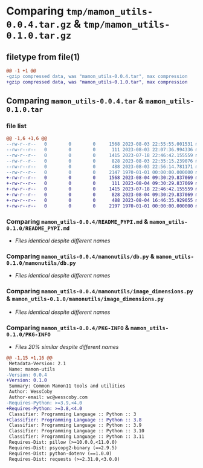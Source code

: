 # Comparing `tmp/mamon_utils-0.0.4.tar.gz` & `tmp/mamon_utils-0.1.0.tar.gz`

## filetype from file(1)

```diff
@@ -1 +1 @@
-gzip compressed data, was "mamon_utils-0.0.4.tar", max compression
+gzip compressed data, was "mamon_utils-0.1.0.tar", max compression
```

## Comparing `mamon_utils-0.0.4.tar` & `mamon_utils-0.1.0.tar`

### file list

```diff
@@ -1,6 +1,6 @@
--rw-r--r--   0        0        0     1568 2023-08-03 22:55:55.001531 mamon_utils-0.0.4/README_PYPI.md
--rw-r--r--   0        0        0      111 2023-08-03 22:07:36.994336 mamon_utils-0.0.4/mamonutils/__init__.py
--rw-r--r--   0        0        0     1415 2023-07-18 22:46:42.155559 mamon_utils-0.0.4/mamonutils/db.py
--rw-r--r--   0        0        0      828 2023-08-03 22:35:15.239076 mamon_utils-0.0.4/mamonutils/image_dimensions.py
--rw-r--r--   0        0        0      488 2023-08-03 22:56:14.781171 mamon_utils-0.0.4/pyproject.toml
--rw-r--r--   0        0        0     2147 1970-01-01 00:00:00.000000 mamon_utils-0.0.4/PKG-INFO
+-rw-r--r--   0        0        0     1568 2023-08-04 09:30:29.837069 mamon_utils-0.1.0/README_PYPI.md
+-rw-r--r--   0        0        0      111 2023-08-04 09:30:29.837069 mamon_utils-0.1.0/mamonutils/__init__.py
+-rw-r--r--   0        0        0     1415 2023-07-18 22:46:42.155559 mamon_utils-0.1.0/mamonutils/db.py
+-rw-r--r--   0        0        0      828 2023-08-04 09:30:29.837069 mamon_utils-0.1.0/mamonutils/image_dimensions.py
+-rw-r--r--   0        0        0      488 2023-08-04 16:46:35.929055 mamon_utils-0.1.0/pyproject.toml
+-rw-r--r--   0        0        0     2197 1970-01-01 00:00:00.000000 mamon_utils-0.1.0/PKG-INFO
```

### Comparing `mamon_utils-0.0.4/README_PYPI.md` & `mamon_utils-0.1.0/README_PYPI.md`

 * *Files identical despite different names*

### Comparing `mamon_utils-0.0.4/mamonutils/db.py` & `mamon_utils-0.1.0/mamonutils/db.py`

 * *Files identical despite different names*

### Comparing `mamon_utils-0.0.4/mamonutils/image_dimensions.py` & `mamon_utils-0.1.0/mamonutils/image_dimensions.py`

 * *Files identical despite different names*

### Comparing `mamon_utils-0.0.4/PKG-INFO` & `mamon_utils-0.1.0/PKG-INFO`

 * *Files 20% similar despite different names*

```diff
@@ -1,15 +1,16 @@
 Metadata-Version: 2.1
 Name: mamon-utils
-Version: 0.0.4
+Version: 0.1.0
 Summary: Common Mamon11 tools and utilities
 Author: WessCoby
 Author-email: wc@wesscoby.com
-Requires-Python: >=3.9,<4.0
+Requires-Python: >=3.8,<4.0
 Classifier: Programming Language :: Python :: 3
+Classifier: Programming Language :: Python :: 3.8
 Classifier: Programming Language :: Python :: 3.9
 Classifier: Programming Language :: Python :: 3.10
 Classifier: Programming Language :: Python :: 3.11
 Requires-Dist: pillow (>=10.0.0,<11.0.0)
 Requires-Dist: psycopg2-binary (==2.9.5)
 Requires-Dist: python-dotenv (==1.0.0)
 Requires-Dist: requests (>=2.31.0,<3.0.0)
```


